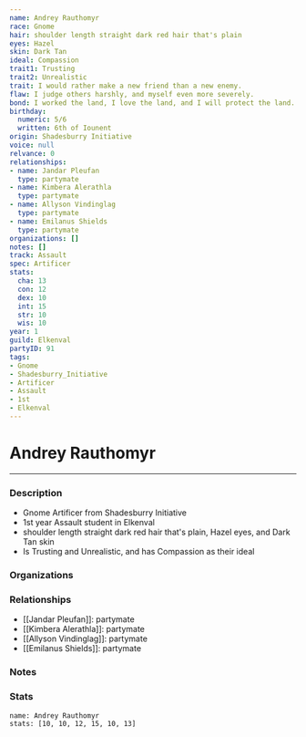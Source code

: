 ```yaml
---
name: Andrey Rauthomyr
race: Gnome
hair: shoulder length straight dark red hair that's plain
eyes: Hazel
skin: Dark Tan
ideal: Compassion
trait1: Trusting
trait2: Unrealistic
trait: I would rather make a new friend than a new enemy.
flaw: I judge others harshly, and myself even more severely.
bond: I worked the land, I love the land, and I will protect the land.
birthday:
  numeric: 5/6
  written: 6th of Iounent
origin: Shadesburry Initiative
voice: null
relvance: 0
relationships:
- name: Jandar Pleufan
  type: partymate
- name: Kimbera Alerathla
  type: partymate
- name: Allyson Vindinglag
  type: partymate
- name: Emilanus Shields
  type: partymate
organizations: []
notes: []
track: Assault
spec: Artificer
stats:
  cha: 13
  con: 12
  dex: 10
  int: 15
  str: 10
  wis: 10
year: 1
guild: Elkenval
partyID: 91
tags:
- Gnome
- Shadesburry_Initiative
- Artificer
- Assault
- 1st
- Elkenval
---
```

# Andrey Rauthomyr
---
### Description
- Gnome Artificer from Shadesburry Initiative
- 1st year Assault student in Elkenval
- shoulder length straight dark red hair that's plain, Hazel eyes, and Dark Tan skin
- Is Trusting and Unrealistic, and has Compassion as their ideal

### Organizations

### Relationships
- [[Jandar Pleufan]]: partymate
- [[Kimbera Alerathla]]: partymate
- [[Allyson Vindinglag]]: partymate
- [[Emilanus Shields]]: partymate

### Notes

### Stats
```statblock
name: Andrey Rauthomyr
stats: [10, 10, 12, 15, 10, 13]
```